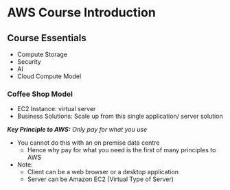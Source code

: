 # AWS Course Introduction #

## Course Essentials ##
- Compute Storage
- Security 
- AI
- Cloud Compute Model

### Coffee Shop Model ###
- EC2 Instance: virtual server 
- Business Solutions: Scale up from this single application/ server solution 

_**Key Principle to AWS:** Only pay for what you use_

- You cannot do this with an on premise data centre
    - Hence why pay for what you need is the first of many principles to AWS 
- Note: 
    - Client can be a web browser or a desktop application
    - Server can be Amazon EC2 (Virtual Type of Server)